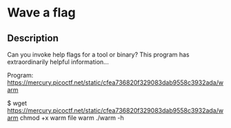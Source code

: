 # Wave a flag

## Description
Can you invoke help flags for a tool or binary? This program has extraordinarily helpful information...

Program: https://mercury.picoctf.net/static/cfea736820f329083dab9558c3932ada/warm


$ wget https://mercury.picoctf.net/static/cfea736820f329083dab9558c3932ada/warm
chmod +x warm
file warm
./warm -h